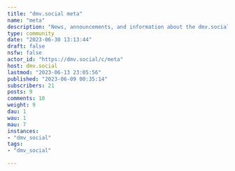 ```yaml
---
title: "dmv.social meta" 
name: "meta"
description: "News, announcements, and information about the dmv.social Lemmy community"
type: community
date: "2023-06-30 13:13:44"
draft: false
nsfw: false
actor_id: "https://dmv.social/c/meta"
host: dmv.social
lastmod: "2023-06-13 23:05:56"
published: "2023-06-09 00:35:14"
subscribers: 21
posts: 9
comments: 10
weight: 9
dau: 1
wau: 1
mau: 7
instances:
- "dmv_social"
tags: 
- "dmv_social"

---
```

